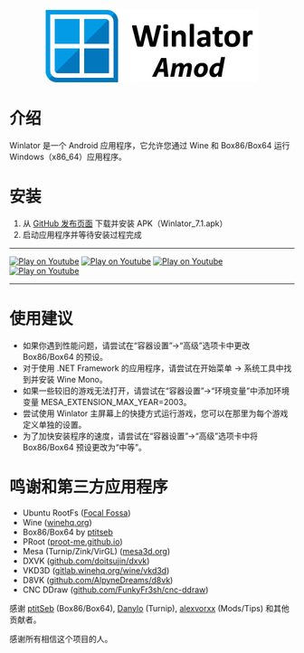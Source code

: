 <p align="center">
	<img src="logo.png" width="376" height="128" alt="Winlator Logo" />  
</p>

# 介绍

Winlator 是一个 Android 应用程序，它允许您通过 Wine 和 Box86/Box64 运行 Windows（x86_64）应用程序。

# 安装

1. 从 [GitHub 发布页面](https://github.com/brunodev85/winlator/releases) 下载并安装 APK（Winlator_7.1.apk）
2. 启动应用程序并等待安装过程完成

----

[![Play on Youtube](https://img.youtube.com/vi/8PKhmT7B3Xo/1.jpg)](https://www.youtube.com/watch?v=8PKhmT7B3Xo)
[![Play on Youtube](https://img.youtube.com/vi/9E4wnKf2OsI/2.jpg)](https://www.youtube.com/watch?v=9E4wnKf2OsI)
[![Play on Youtube](https://img.youtube.com/vi/czEn4uT3Ja8/2.jpg)](https://www.youtube.com/watch?v=czEn4uT3Ja8)
[![Play on Youtube](https://img.youtube.com/vi/eD36nxfT_Z0/2.jpg)](https://www.youtube.com/watch?v=eD36nxfT_Z0)

----

# 使用建议

- 如果你遇到性能问题，请尝试在“容器设置”->“高级”选项卡中更改 Box86/Box64 的预设。
- 对于使用 .NET Framework 的应用程序，请尝试在开始菜单 -> 系统工具中找到并安装 Wine Mono。
- 如果一些较旧的游戏无法打开，请尝试在“容器设置”->“环境变量”中添加环境变量 MESA_EXTENSION_MAX_YEAR=2003。
- 尝试使用 Winlator 主屏幕上的快捷方式运行游戏，您可以在那里为每个游戏定义单独的设置。
- 为了加快安装程序的速度，请尝试在“容器设置”->“高级”选项卡中将 Box86/Box64 预设更改为“中等”。

# 鸣谢和第三方应用程序

- Ubuntu RootFs ([Focal Fossa](https://releases.ubuntu.com/focal))
- Wine ([winehq.org](https://www.winehq.org/))
- Box86/Box64 by [ptitseb](https://github.com/ptitSeb)
- PRoot ([proot-me.github.io](https://proot-me.github.io))
- Mesa (Turnip/Zink/VirGL) ([mesa3d.org](https://www.mesa3d.org))
- DXVK ([github.com/doitsujin/dxvk](https://github.com/doitsujin/dxvk))
- VKD3D ([gitlab.winehq.org/wine/vkd3d](https://gitlab.winehq.org/wine/vkd3d))
- D8VK ([github.com/AlpyneDreams/d8vk](https://github.com/AlpyneDreams/d8vk))
- CNC DDraw ([github.com/FunkyFr3sh/cnc-ddraw](https://github.com/FunkyFr3sh/cnc-ddraw))

感谢 [ptitSeb](https://github.com/ptitSeb) (Box86/Box64), [Danylo](https://blogs.igalia.com/dpiliaiev/tags/mesa/) (Turnip), [alexvorxx](https://github.com/alexvorxx) (Mods/Tips) 和其他贡献者。

感谢所有相信这个项目的人。
